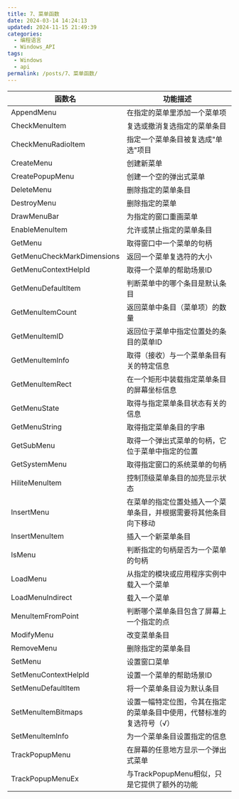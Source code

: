 ```yaml
---
title: 7、菜单函数
date: 2024-03-14 14:24:13
updated: 2024-11-15 21:49:39
categories:
  - 编程语言
  - Windows_API
tags:
  - Windows
  - api
permalink: /posts/7、菜单函数/
---
```


|函数名|功能描述|
|-|-|
|AppendMenu|在指定的菜单里添加一个菜单项|
|CheckMenuItem|复选或撤消复选指定的菜单条目|
|CheckMenuRadioItem|指定一个菜单条目被复选成"单选"项目|
|CreateMenu|创建新菜单|
|CreatePopupMenu|创建一个空的弹出式菜单|
|DeleteMenu|删除指定的菜单条目|
|DestroyMenu|删除指定的菜单|
|DrawMenuBar|为指定的窗口重画菜单|
|EnableMenuItem|允许或禁止指定的菜单条目|
|GetMenu|取得窗口中一个菜单的句柄|
|GetMenuCheckMarkDimensions|返回一个菜单复选符的大小|
|GetMenuContextHelpId|取得一个菜单的帮助场景ID|
|GetMenuDefaultItem|判断菜单中的哪个条目是默认条目|
|GetMenuItemCount|返回菜单中条目（菜单项）的数量|
|GetMenuItemID|返回位于菜单中指定位置处的条目的菜单ID|
|GetMenuItemInfo|取得（接收）与一个菜单条目有关的特定信息|
|GetMenuItemRect|在一个矩形中装载指定菜单条目的屏幕坐标信息|
|GetMenuState|取得与指定菜单条目状态有关的信息|
|GetMenuString|取得指定菜单条目的字串|
|GetSubMenu|取得一个弹出式菜单的句柄，它位于菜单中指定的位置|
|GetSystemMenu|取得指定窗口的系统菜单的句柄|
|HiliteMenuItem|控制顶级菜单条目的加亮显示状态|
|InsertMenu|在菜单的指定位置处插入一个菜单条目，并根据需要将其他条目向下移动|
|InsertMenuItem|插入一个新菜单条目|
|IsMenu|判断指定的句柄是否为一个菜单的句柄|
|LoadMenu|从指定的模块或应用程序实例中载入一个菜单|
|LoadMenuIndirect|载入一个菜单|
|MenuItemFromPoint|判断哪个菜单条目包含了屏幕上一个指定的点|
|ModifyMenu|改变菜单条目|
|RemoveMenu|删除指定的菜单条目|
|SetMenu|设置窗口菜单|
|SetMenuContextHelpId|设置一个菜单的帮助场景ID|
|SetMenuDefaultItem|将一个菜单条目设为默认条目|
|SetMenuItemBitmaps|设置一幅特定位图，令其在指定的菜单条目中使用，代替标准的复选符号（√）|
|SetMenuItemInfo|为一个菜单条目设置指定的信息|
|TrackPopupMenu|在屏幕的任意地方显示一个弹出式菜单|
|TrackPopupMenuEx|与TrackPopupMenu相似，只是它提供了额外的功能|